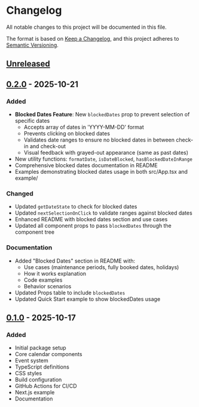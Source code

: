 # Changelog

All notable changes to this project will be documented in this file.

The format is based on [Keep a Changelog](https://keepachangelog.com/en/1.0.0/),
and this project adheres to [Semantic Versioning](https://semver.org/spec/v2.0.0.html).

## [Unreleased]

## [0.2.0] - 2025-10-21

### Added
- **Blocked Dates Feature**: New `blockedDates` prop to prevent selection of specific dates
  - Accepts array of dates in 'YYYY-MM-DD' format
  - Prevents clicking on blocked dates
  - Validates date ranges to ensure no blocked dates in between check-in and check-out
  - Visual feedback with grayed-out appearance (same as past dates)
- New utility functions: `formatDate`, `isDateBlocked`, `hasBlockedDateInRange`
- Comprehensive blocked dates documentation in README
- Examples demonstrating blocked dates usage in both src/App.tsx and example/

### Changed
- Updated `getDateState` to check for blocked dates
- Updated `nextSelectionOnClick` to validate ranges against blocked dates
- Enhanced README with blocked dates section and use cases
- Updated all component props to pass `blockedDates` through the component tree

### Documentation
- Added "Blocked Dates" section in README with:
  - Use cases (maintenance periods, fully booked dates, holidays)
  - How it works explanation
  - Code examples
  - Behavior scenarios
- Updated Props table to include `blockedDates`
- Updated Quick Start example to show blockedDates usage

## [0.1.0] - 2025-10-17

### Added
- Initial package setup
- Core calendar components
- Event system
- TypeScript definitions
- CSS styles
- Build configuration
- GitHub Actions for CI/CD
- Next.js example
- Documentation

[Unreleased]: https://github.com/bdbose/calendrax/compare/v0.2.0...HEAD
[0.2.0]: https://github.com/bdbose/calendrax/compare/v0.1.0...v0.2.0
[0.1.0]: https://github.com/bdbose/calendrax/releases/tag/v0.1.0

